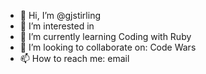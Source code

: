 - 👋 Hi, I’m @gjstirling
- 👀 I’m interested in 
- 🌱 I’m currently learning Coding with Ruby
- 💞️ I’m looking to collaborate on: Code Wars 
- 📫 How to reach me: email

<!---
gjstirling/gjstirling is a ✨ special ✨ repository because its `README.md` (this file) appears on your GitHub profile.
You can click the Preview link to take a look at your changes.
--->
